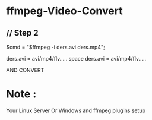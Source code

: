 ffmpeg-Video-Convert
====================


<h2>// Step 2</h2>
$cmd = "$ffmpeg -i ders.avi  ders.mp4";


ders.avi = avi/mp4/flv..... space ders.avi = avi/mp4/flv..... 

AND CONVERT 


<h1>Note :</h1>

Your Linux Server Or Windows and  ffmpeg  plugins setup

